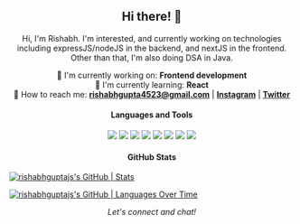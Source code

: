 <h2 align="center">Hi there! 👋</h2>

<p align="center">
  Hi, I'm Rishabh. I'm interested, and currently working on technologies including expressJS/nodeJS in the backend, and nextJS in the frontend. Other than that, I'm also doing DSA in Java.
</p>

<p align="center">
  🔭 I'm currently working on: <strong>Frontend development</strong><br>
  🌱 I'm currently learning: <strong>React</strong><br>
  💬 How to reach me: <strong><a href="mailto:rishabhgupta4523@gmail.com">rishabhgupta4523@gmail.com</a></strong> | <strong><a href="https://www.instagram.com/rishabhgupta.js/">Instagram</a></strong> | <strong><a href="https://twitter.com/rishabhguptajs">Twitter</a></strong>
</p>

<h4 align="center">Languages and Tools</h4>

<p align="center">
  <img src="https://img.shields.io/badge/HTML5-E34F26?style=flat-square&logo=html5&logoColor=white">
  <img src="https://img.shields.io/badge/CSS3-1572B6?style=flat-square&logo=css3&logoColor=white">
  <img src="https://img.shields.io/badge/JavaScript-F7DF1E?style=flat-square&logo=javascript&logoColor=black">
  <img src="https://img.shields.io/badge/Python-3776AB?style=flat-square&logo=python&logoColor=white">
  <img src="https://img.shields.io/badge/Tailwind_CSS-38B2AC?style=flat-square&logo=tailwind-css&logoColor=white">
  <img src="https://img.shields.io/badge/Bootstrap-563D7C?style=flat-square&logo=bootstrap&logoColor=white">
  <img src="https://img.shields.io/badge/VS_Code-007ACC?style=flat-square&logo=visual-studio-code&logoColor=white">
  <img src="https://img.shields.io/badge/GitHub-181717?style=flat-square&logo=github&logoColor=white">
</p>

<h4 align="center">GitHub Stats</h4>

[![rishabhguptajs's GitHub | Stats](https://stats.quine.sh/rishabhguptajs/github?theme=dark)](https://quine.sh)

[![rishabhguptajs's GitHub | Languages Over Time](https://stats.quine.sh/rishabhguptajs/languages-over-time?theme=dark)](https://quine.sh)


<p align="center">
  <em>Let's connect and chat!</em>
</p>
